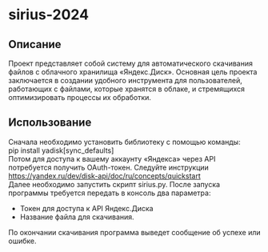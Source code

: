 # sirius-2024
## Описание
Проект представляет собой систему для автоматического скачивания файлов с облачного хранилища «Яндекс.Диск». Основная цель проекта заключается в создании удобного инструмента для пользователей, работающих c файлами, которые хранятся в облаке, и стремящихся оптимизировать процессы их обработки.
 ## Использование
Сначала необходимо установить библиотеку с помощью команды:    
pip install yadisk[sync_defaults]  
Потом для доступа к вашему аккаунту «Яндекса» через API потребуется получить OAuth-токен. Следуйте инструкции https://yandex.ru/dev/disk-api/doc/ru/concepts/quickstart   
Далее необходимо запустить скрипт sirius.py. После запуска программы требуется передать в консоль два параметра:
- Токен для доступа к API Яндекс.Диска
- Название файла для скачивания.

По окончании скачивания программа выведет сообщение об успехе или ошибке.
 
